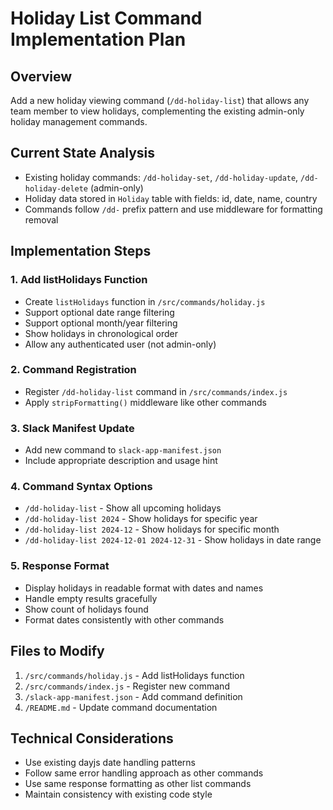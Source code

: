 # Holiday List Command Implementation Plan

## Overview
Add a new holiday viewing command (`/dd-holiday-list`) that allows any team member to view holidays, complementing the existing admin-only holiday management commands.

## Current State Analysis
- Existing holiday commands: `/dd-holiday-set`, `/dd-holiday-update`, `/dd-holiday-delete` (admin-only)
- Holiday data stored in `Holiday` table with fields: id, date, name, country
- Commands follow `/dd-` prefix pattern and use middleware for formatting removal

## Implementation Steps

### 1. Add listHolidays Function
- Create `listHolidays` function in `/src/commands/holiday.js`
- Support optional date range filtering
- Support optional month/year filtering  
- Show holidays in chronological order
- Allow any authenticated user (not admin-only)

### 2. Command Registration
- Register `/dd-holiday-list` command in `/src/commands/index.js`
- Apply `stripFormatting()` middleware like other commands

### 3. Slack Manifest Update
- Add new command to `slack-app-manifest.json`
- Include appropriate description and usage hint

### 4. Command Syntax Options
- `/dd-holiday-list` - Show all upcoming holidays
- `/dd-holiday-list 2024` - Show holidays for specific year
- `/dd-holiday-list 2024-12` - Show holidays for specific month
- `/dd-holiday-list 2024-12-01 2024-12-31` - Show holidays in date range

### 5. Response Format
- Display holidays in readable format with dates and names
- Handle empty results gracefully
- Show count of holidays found
- Format dates consistently with other commands

## Files to Modify
1. `/src/commands/holiday.js` - Add listHolidays function
2. `/src/commands/index.js` - Register new command
3. `/slack-app-manifest.json` - Add command definition
4. `/README.md` - Update command documentation

## Technical Considerations
- Use existing dayjs date handling patterns
- Follow same error handling approach as other commands
- Use same response formatting as other list commands
- Maintain consistency with existing code style